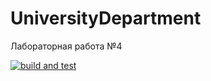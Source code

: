 # UniversityDepartment

Лабораторная работа №4

[![build and test](https://github.com/MaksPel/UniversityDepartment/actions/workflows/dotnet-desktop.yml/badge.svg)](https://github.comMaksPel/UniversityDepartment/actions/workflows/dotnet-desktop.yml)

